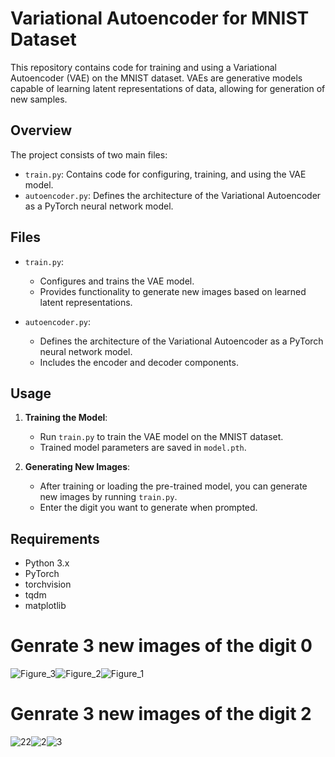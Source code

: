 # Variational Autoencoder for MNIST Dataset

This repository contains code for training and using a Variational Autoencoder (VAE) on the MNIST dataset. VAEs are generative models capable of learning latent representations of data, allowing for generation of new samples.

## Overview

The project consists of two main files:
- `train.py`: Contains code for configuring, training, and using the VAE model.
- `autoencoder.py`: Defines the architecture of the Variational Autoencoder as a PyTorch neural network model.

## Files

- `train.py`: 
  - Configures and trains the VAE model.
  - Provides functionality to generate new images based on learned latent representations.

- `autoencoder.py`:
  - Defines the architecture of the Variational Autoencoder as a PyTorch neural network model.
  - Includes the encoder and decoder components.

## Usage

1. **Training the Model**:
   - Run `train.py` to train the VAE model on the MNIST dataset.
   - Trained model parameters are saved in `model.pth`.

2. **Generating New Images**:
   - After training or loading the pre-trained model, you can generate new images by running `train.py`.
   - Enter the digit you want to generate when prompted.

## Requirements

- Python 3.x
- PyTorch
- torchvision
- tqdm
- matplotlib

# Genrate 3 new images of the digit 0

![Figure_3](https://github.com/nick860/Variational_Autoencoder_for_MNIST_Dataset/assets/55057278/a80c37fe-58c6-4a30-95cd-57eca9a88e97)![Figure_2](https://github.com/nick860/Variational_Autoencoder_for_MNIST_Dataset/assets/55057278/b3d95929-95bf-4f7f-a134-85cb8d232aa3)![Figure_1](https://github.com/nick860/Variational_Autoencoder_for_MNIST_Dataset/assets/55057278/83c53df2-967f-4e00-902a-358b8b2270c0)

# Genrate 3 new images of the digit 2

![22](https://github.com/nick860/Variational_Autoencoder_for_MNIST_Dataset/assets/55057278/22962346-5528-4e7d-8747-a7dfba86edd6)![2](https://github.com/nick860/Variational_Autoencoder_for_MNIST_Dataset/assets/55057278/20610405-5f7c-4e92-9540-c953032411c7)![3](https://github.com/nick860/Variational_Autoencoder_for_MNIST_Dataset/assets/55057278/91ce3cfa-754e-4ce5-9b5a-80d7a6808e2e)






